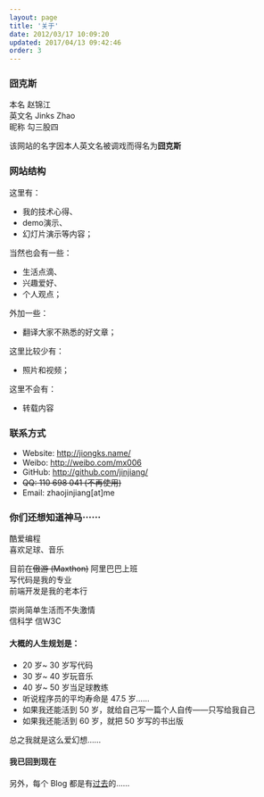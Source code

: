 ```yaml
---
layout: page
title: '关于'
date: 2012/03/17 10:09:20
updated: 2017/04/13 09:42:46
order: 3
---
```


### 囧克斯

本名 赵锦江  
英文名 Jinks Zhao  
昵称 勾三股四

该网站的名字因本人英文名被调戏而得名为<strong>囧克斯</strong>

### 网站结构

这里有：

* 我的技术心得、
* demo演示、
* 幻灯片演示等内容；

当然也会有一些：

* 生活点滴、
* 兴趣爱好、
* 个人观点；

外加一些：

* 翻译大家不熟悉的好文章；

这里比较少有：

* 照片和视频；

这里不会有：

* 转载内容

### 联系方式

* Website: <a href="http://jiongks.name/" target="_blank">http://jiongks.name/</a>
* Weibo: <a href="http://weibo.com/mx006" target="_blank">http://weibo.com/mx006</a>
* GitHub: <a href="http://github.com/jinjiang/" target="_blank">http://github.com/jinjiang/</a>
* <del>QQ: 110 698 041 (不再使用)</del>
* Email: zhaojinjiang[at]me

### 你们还想知道神马⋯⋯

酷爱编程  
喜欢足球、音乐

目前在<del>傲游 (Maxthon)</del> 阿里巴巴上班  
写代码是我的专业  
前端开发是我的老本行

崇尚简单生活而不失激情  
信科学 信W3C

#### 大概的人生规划是：

* 20 岁~ 30 岁写代码
* 30 岁~ 40 岁玩音乐
* 40 岁~ 50 岁当足球教练
* 听说程序员的平均寿命是 47.5 岁……
* 如果我还能活到 50 岁，就给自己写一篇个人自传——只写给我自己
* 如果我还能活到 60 岁，就把 50 岁写的书出版

总之我就是这么爱幻想……

#### 我已回到现在

另外，每个 Blog 都是有<a href="http://bulaoge.net/?g3g4" target="_blank">过去</a>的……

